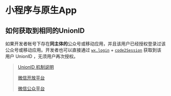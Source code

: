 # 小程序与原生App

## 如何获取到相同的UnionID

如果开发者帐号下存在**同主体的**公众号或移动应用，并且该用户已经授权登录过该公众号或移动应用。开发者也可以直接通过 [`wx.login`](https://developers.weixin.qq.com/miniprogram/dev/api/wx.login.html) + [`code2Session`](https://developers.weixin.qq.com/miniprogram/dev/api-backend/code2Session.html) 获取到该用户 UnionID ，无须用户再次授权。

> [UnionID 机制说明](https://developers.weixin.qq.com/miniprogram/dev/framework/open-ability/union-id.html)
>
> [微信开放平台](https://open.weixin.qq.com)
>
> [微信公众平台](https://mp.weixin.qq.com)


